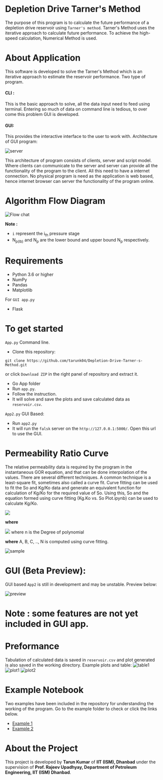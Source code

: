 # Depletion Drive Tarner's Method
The purpose of this program is to calculate the future performance of a depletion drive reservoir using `Tarner's method`. Tarner's Method uses the iterative approach to calculate future performance. To achieve the high-speed calculation, Numerical Method is used.

# About Application 

This software is developed to solve the Tarner's Method which is an iterative approach to estimate the reservoir performance. Two type of program. 

#### CLI :

This is the basic approach to solve, all the data input need to feed using terminal. Entering so much of data on command line is tedious, to over come this problem GUI is developed.

#### GUI:

This provides the interactive interface to the user to work with. Architecture of GUI program: 

![server](server_client.png)

This architecture of program consists of clients, server and script model. Where clients can communicate to the server and server can provide all the functionality of the program to the client. All this need to have a internet connection. No physical program is need as the application is web based, hence internet browser can server the functionality of the program online.    

  

# Algorithm Flow Diagram

![Flow chat](Flow_chart_tarner_method.png)

**Note :**

* `i` represent the i<sub>th</sub> pressure stage
* N<sub>p(lb)</sub> and N<sub>p</sub>  are the  lower bound and upper bound  N<sub>p</sub> respectively.  

# Requirements
* Python 3.6 or higher
* NumPy
* Pandas
* Matplotlib

For `GUI app.py`  

* Flask

# To get started

`App.py` Command line.

* Clone this repository:  
```console
git clone https://github.com/tarunk04/Depletion-Drive-Tarner-s-Method.git
```
  or click `Download ZIP` in the right panel of repository and extract it.
* Go App folder 
* Run `app.py`.
* Follow the instruction.
* It will solve and save the plots and save calculated data as `reservoir.csv`.

`App2.py`  GUI Based:

* Run `app2.py`
* It will run the `falsk` server on the `http://127.0.0.1:5000/`. Open this url to use the GUI.

# Permeability Ratio Curve

The relative permeability data is required by the program in the instantaneous GOR equation, and that can be done interpolation of the values. There are several different techniques. A common technique is a least-square fit, sometimes also called a curve fit. 
Curve fitting can be used to fit the So and Kg/Ko data and generate an equivalent function for calculation of Kg/Ko for the required value of So. 
Using this, So and the equation formed using curve fitting (Kg.Ko vs. So Plot.ipynb) can be used to calculate Kg/Ko.

<img src="https://render.githubusercontent.com/render/math?math=\frac{K_g}{K_o} = e^{F(S_o)}">

**where**

<img src="https://render.githubusercontent.com/render/math?math={F(S_o)} = A %2B BS_o %2B CS_o^2 %2B ... %2B NS_o^n"> where n is the Degree of  polynomial

**where**
A, B, C, .., N is computed using curve fitting.

![sample](KoKgRatioVsSaturtion_curve.png) 


# GUI (Beta Preview):

GUI based `App2` is still in development and may be unstable. Preview below:

![preview](preview.png)

**Note : some features are not yet included in GUI app.** 
=======
# Preformance
Tabulation of calculated data is saved in `reservoir.csv` and plot generated is also saved in the working directory.
Example plots and table:
![table1](Table1.png)
![plot1](https://github.com/tarunk04/Depletion-Drive-Tarner-s-Method/blob/master/Pressure%20and%20producing%20GOR%20as%20a%20function%20of%20OOIP%20recovered.png?raw=true)
![plot2](https://github.com/tarunk04/Depletion-Drive-Tarner-s-Method/blob/master/Cumulative%20Gas%20and%20Oil%20Production%20as%20a%20function%20of%20Pressure.jpg)



# Example Notebook
Two examples have been included in the repository for understanding the working of the program. Go to the example folder to check or click the links below.

* [Example 1](https://github.com/tarunk04/Depletion-Drive-Tarner-s-Method/blob/master/Examples/Tarner's%20Method%20Example%201.ipynb)
* [Example 2](https://github.com/tarunk04/Depletion-Drive-Tarner-s-Method/blob/master/Examples/Tarner's%20Method%20Example%202.ipynb)

# About the Project
This project is developed by **Tarun Kumar** of **IIT (ISM), Dhanbad** under the supervision of **Prof. Rajeev Upadhyay, Department of Petroleum Engineering, IIT (ISM) Dhanbad**.

